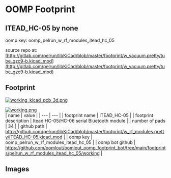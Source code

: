 # OOMP Footprint  
## ITEAD_HC-05  by none  
  
oomp key: oomp_pelrun_w_rf_modules_itead_hc_05  
  
source repo at: [http://gitlab.com/pelrun/libKiCad/blob/master/footprint/w_vacuum.pretty/tube_gzc9-b.kicad_mod](http://gitlab.com/pelrun/libKiCad/blob/master/footprint/w_vacuum.pretty/tube_gzc9-b.kicad_mod)  
## Footprint  
  
[![working_kicad_pcb_3d.png](working_kicad_pcb_3d_600.png)](working_kicad_pcb_3d.png)  
  
[![working.png](working_600.png)](working.png)  
| name | value | 
| --- | --- | 
| footprint name | ITEAD_HC-05 | 
| footprint description | Itead HC-05/HC-06 serial Bluetooth module | 
| number of pads | 34 | 
| github path | http://github.com/pelrun/libKiCad/blob/master/footprint/w_rf_modules.pretty/ITEAD_HC-05.kicad_mod | 
| oomp key | oomp_pelrun_w_rf_modules_itead_hc_05 | 
| oomp bot github | https://github.com/oomlout/oomlout_oomp_footprint_bot/tree/main/footprints/pelrun_w_rf_modules_itead_hc_05/working | 
## Images  
